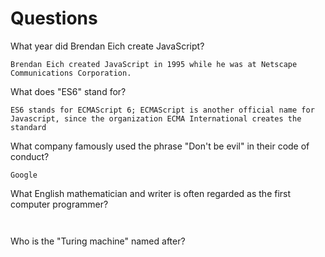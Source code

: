 # Questions

What year did Brendan Eich create JavaScript?

```
Brendan Eich created JavaScript in 1995 while he was at Netscape Communications Corporation. 

```

What does "ES6" stand for?

```
ES6 stands for ECMAScript 6; ECMAScript is another official name for Javascript, since the organization ECMA International creates the standard

```

What company famously used the phrase "Don't be evil" in their code of conduct?

```
Google

```

What English mathematician and writer is often regarded as the first computer programmer?

```


```

Who is the "Turing machine" named after?

```


```
